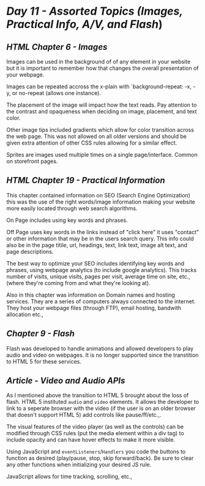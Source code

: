 # ***Day 11** - Assorted Topics (Images, Practical Info, A/V, and Flash*)

## ***HTML Chapter 6** - Images*

Images can be used in the background of of any element in your website but it is important to remember how that changes the overall presentation of your webpage. 

Images can be repeated accross the x-plain with `background-repeat: -x, -y, or no-repeat (allows one instance). 

The placement of the image will impact how the text reads. Pay attention to the contrast and opaqueness when deciding on image, placement, and text color. 

Other image tips included gradients which allow for color transition across the web page. This was not allowed on all older versions and should be given extra attention of other CSS rules allowing for a similar effect. 

Sprites are images used multiple times on a single page/interface. Common on storefront pages. 

## ***HTML Chapter 19** - Practical Information*

This chapter contained information on SEO (Search Engine Optimization) this was the use of the right words/image information making your website more easily located through web search algorithms. 

On Page includes using key words and phrases.

Off Page uses key words in the links instead of "click here" it uses "contact" or other information that may be in the users search query. This info could also be in the page titile, url, headings, text, link text, image alt text, and page descriptions. 

The best way to optimize your SEO includes identifying key words and phrases, using webpage analytics (to include google analytics). This tracks number of visits, unique visits, pages per visit, average time on site, etc., (where they're coming from and what they're looking at).

Also in this chapter was information on Domain names and hosting services. They are a series of computers always connected to the internet. They host your webpage files (through FTP), email hosting, bandwith allocation etc.,

## ***Chapter 9** - Flash*

Flash was developed to handle animations and allowed developers to play audio and video on webpages. It is no longer supported since the transtition to HTML 5 for these services.

## ***Article** - Video and Audio APIs*

As I mentioned above the transition to HTML 5 brought about the loss of flash. HTML 5 instituted `audio` and `video` elements. It allows the developer to link to a seperate browser with the video (if the user is on an older browser that doesn't support HTML 5) add controls like pause/ff/etc.,.

The visual features of the video player (as well as the controls) can be modified through CSS rules (put the media element within a div tag) to include opacity and can have hover effects to make it more visible.

Using JavaScript and `eventListeners`/`Handlers` you code the buttons to function as desired (play/pause, stop, skip forward/back). Be sure to clear any other functions when initializing your desired JS rule.

JavaScript allows for time tracking, scrolling, etc., 

